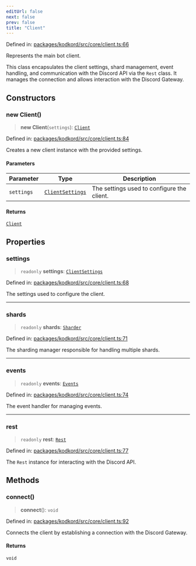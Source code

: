 ```yaml
---
editUrl: false
next: false
prev: false
title: "Client"
---
```


Defined in: [packages/kodkord/src/core/client.ts:66](https://github.com/KingsBeCattz/Kodkord/blob/5983eab654eb4f3b9082e138abddc2d7f9dac808/packages/kodkord/src/core/client.ts#L66)

Represents the main bot client.

This class encapsulates the client settings, shard management, event handling, and
communication with the Discord API via the `Rest` class. It manages the connection
and allows interaction with the Discord Gateway.

## Constructors

### new Client()

> **new Client**(`settings`): [`Client`](/api-kodkord/classes/client/)

Defined in: [packages/kodkord/src/core/client.ts:84](https://github.com/KingsBeCattz/Kodkord/blob/5983eab654eb4f3b9082e138abddc2d7f9dac808/packages/kodkord/src/core/client.ts#L84)

Creates a new client instance with the provided settings.

#### Parameters

| Parameter | Type | Description |
| ------ | ------ | ------ |
| `settings` | [`ClientSettings`](/api-kodkord/type-aliases/clientsettings/) | The settings used to configure the client. |

#### Returns

[`Client`](/api-kodkord/classes/client/)

## Properties

### settings

> `readonly` **settings**: [`ClientSettings`](/api-kodkord/type-aliases/clientsettings/)

Defined in: [packages/kodkord/src/core/client.ts:68](https://github.com/KingsBeCattz/Kodkord/blob/5983eab654eb4f3b9082e138abddc2d7f9dac808/packages/kodkord/src/core/client.ts#L68)

The settings used to configure the client.

***

### shards

> `readonly` **shards**: [`Sharder`](/api-kodkord/classes/sharder/)

Defined in: [packages/kodkord/src/core/client.ts:71](https://github.com/KingsBeCattz/Kodkord/blob/5983eab654eb4f3b9082e138abddc2d7f9dac808/packages/kodkord/src/core/client.ts#L71)

The sharding manager responsible for handling multiple shards.

***

### events

> `readonly` **events**: [`Events`](/api-kodkord/interfaces/events/)

Defined in: [packages/kodkord/src/core/client.ts:74](https://github.com/KingsBeCattz/Kodkord/blob/5983eab654eb4f3b9082e138abddc2d7f9dac808/packages/kodkord/src/core/client.ts#L74)

The event handler for managing events.

***

### rest

> `readonly` **rest**: [`Rest`](/api-kodkord/classes/rest/)

Defined in: [packages/kodkord/src/core/client.ts:77](https://github.com/KingsBeCattz/Kodkord/blob/5983eab654eb4f3b9082e138abddc2d7f9dac808/packages/kodkord/src/core/client.ts#L77)

The `Rest` instance for interacting with the Discord API.

## Methods

### connect()

> **connect**(): `void`

Defined in: [packages/kodkord/src/core/client.ts:92](https://github.com/KingsBeCattz/Kodkord/blob/5983eab654eb4f3b9082e138abddc2d7f9dac808/packages/kodkord/src/core/client.ts#L92)

Connects the client by establishing a connection with the Discord Gateway.

#### Returns

`void`
